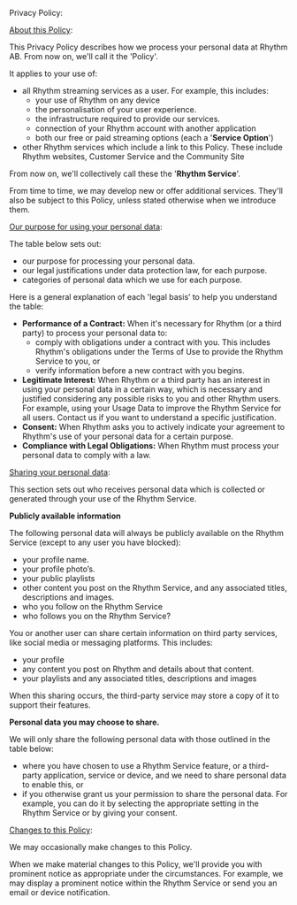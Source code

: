 Privacy Policy:

[About this Policy](https://www.spotify.com/in-en/legal/privacy-policy/#1-about-this-policy):

This Privacy Policy describes how we process your personal data at Rhythm AB. From now on, we'll call it the 'Policy'.

It applies to your use of:

- all Rhythm streaming services as a user. For example, this includes:
  - your use of Rhythm on any device
  - the personalisation of your user experience.
  - the infrastructure required to provide our services.
  - connection of your Rhythm account with another application
  - both our free or paid streaming options (each a '**Service Option**')
- other Rhythm services which include a link to this Policy. These include Rhythm websites, Customer Service and the Community Site

From now on, we'll collectively call these the '**Rhythm Service**'.

From time to time, we may develop new or offer additional services. They'll also be subject to this Policy, unless stated otherwise when we introduce them.

[Our purpose for using your personal data](https://www.spotify.com/in-en/legal/privacy-policy/#4-our-purpose-for-using-your-personal-data):

The table below sets out:

- our purpose for processing your personal data.
- our legal justifications under data protection law, for each purpose.
- categories of personal data which we use for each purpose.

Here is a general explanation of each 'legal basis’ to help you understand the table:

- **Performance of a Contract:** When it's necessary for Rhythm (or a third party) to process your personal data to:
  - comply with obligations under a contract with you. This includes Rhythm's obligations under the Terms of Use to provide the Rhythm Service to you, or
  - verify information before a new contract with you begins.
- **Legitimate Interest:** When Rhythm or a third party has an interest in using your personal data in a certain way, which is necessary and justified considering any possible risks to you and other Rhythm users. For example, using your Usage Data to improve the Rhythm Service for all users. Contact us if you want to understand a specific justification.
- **Consent:** When Rhythm asks you to actively indicate your agreement to Rhythm's use of your personal data for a certain purpose.
- **Compliance with Legal Obligations:** When Rhythm must process your personal data to comply with a law.

[Sharing your personal data](https://www.spotify.com/in-en/legal/privacy-policy/#5-sharing-your-personal-data):

This section sets out who receives personal data which is collected or generated through your use of the Rhythm Service.

**Publicly available information**

The following personal data will always be publicly available on the Rhythm Service (except to any user you have blocked):

- your profile name.
- your profile photo’s.
- your public playlists
- other content you post on the Rhythm Service, and any associated titles, descriptions and images.
- who you follow on the Rhythm Service
- who follows you on the Rhythm Service?

You or another user can share certain information on third party services, like social media or messaging platforms. This includes:

- your profile
- any content you post on Rhythm and details about that content.
- your playlists and any associated titles, descriptions and images

When this sharing occurs, the third-party service may store a copy of it to support their features.

**Personal data you may choose to share.**

We will only share the following personal data with those outlined in the table below:

- where you have chosen to use a Rhythm Service feature, or a third-party application, service or device, and we need to share personal data to enable this, or
- if you otherwise grant us your permission to share the personal data. For example, you can do it by selecting the appropriate setting in the Rhythm Service or by giving your consent.

[Changes to this Policy](https://www.spotify.com/in-en/legal/privacy-policy/#10-changes-to-this-policy):

We may occasionally make changes to this Policy.

When we make material changes to this Policy, we'll provide you with prominent notice as appropriate under the circumstances. For example, we may display a prominent notice within the Rhythm Service or send you an email or device notification.
